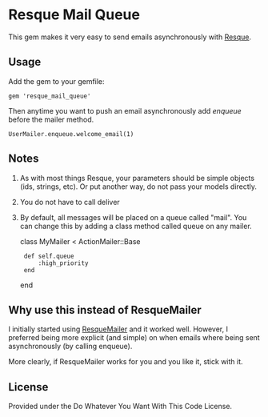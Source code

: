 # Resque Mail Queue

This gem makes it very easy to send emails asynchronously with [Resque](http://github.com/defunkt/resque). 

## Usage 

Add the gem to your gemfile:

	gem 'resque_mail_queue' 
	
Then anytime you want to push an email asynchronously add _enqueue_ before the mailer method. 

	UserMailer.enqueue.welcome_email(1)

## Notes

1. As with most things Resque, your parameters should be simple objects (ids, strings, etc). Or put another way, do not pass your models directly. 
1. You do not have to call deliver
1. By default, all messages will be placed on a queue called "mail". You can change this by adding a class method called queue on any mailer. 

	class MyMailer < ActionMailer::Base
		
		def self.queue
			:high_priority
		end
		
	end
	
	
## Why use this instead of ResqueMailer

I initially started using [ResqueMailer](https://github.com/zapnap/resque_mailer) and it worked well. However, I preferred being more explicit (and simple) on when emails where being sent asynchronously (by calling enqueue).

More clearly, if ResqueMailer works for you and you like it, stick with it. 


## License 

Provided under the Do Whatever You Want With This Code License.

